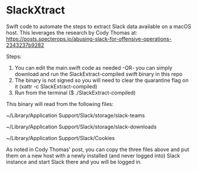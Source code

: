 # SlackXtract

Swift code to automate the steps to extract Slack data available on a macOS host. This leverages the research by Cody Thomas at: https://posts.specterops.io/abusing-slack-for-offensive-operations-2343237b9282

Steps:
1. You can edit the main.swift code as needed -OR- you can simply download and run the SlackExtract-compiled swift binary in this repo
2. The binary is not signed so you will need to clear the quarantine flag on it (xattr -c SlackExtract-compiled)
3. Run from the terminal ($ ./SlackExtract-compiled)

This binary will read from the following files:

~/Library/Application Support/Slack/storage/slack-teams

~/Library/Application Support/Slack/storage/slack-downloads

~/Library/Application Support/Slack/Cookies

As noted in Cody Thomas' post, you can copy the three files above and put them on a new host with a newly installed (and never logged into) Slack instance and start Slack there and you will be logged in.

